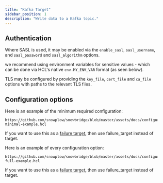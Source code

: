 ```yaml
---
title: "Kafka Target"
sidebar_position: 1
description: "Write data to a Kafka topic."
---
```


## Authentication

Where SASL is used, it may be enabled via the `enable_sasl`, `sasl_username`, and `sasl_password` and `sasl_algorithm` options.

we recommend using environment variables for sensitive values - which can be done via HCL's native `env.MY_ENV_VAR` format (as seen below).

TLS may be configured by providing the `key_file`, `cert_file` and `ca_file` options with paths to the relevant TLS files.


## Configuration options

Here is an example of the minimum required configuration:

```hcl reference
https://github.com/snowplow/snowbridge/blob/master/assets/docs/configuration/targets/kafka-minimal-example.hcl
```

If you want to use this as a [failure target](/docs/destinations/forwarding-events/snowbridge/concepts/failure-model/index.md#failure-targets), then use failure_target instead of target.

Here is an example of every configuration option:

```hcl reference
https://github.com/snowplow/snowbridge/blob/master/assets/docs/configuration/targets/kafka-full-example.hcl
```

If you want to use this as a [failure target](/docs/destinations/forwarding-events/snowbridge/concepts/failure-model/index.md#failure-targets), then use failure_target instead of target.

